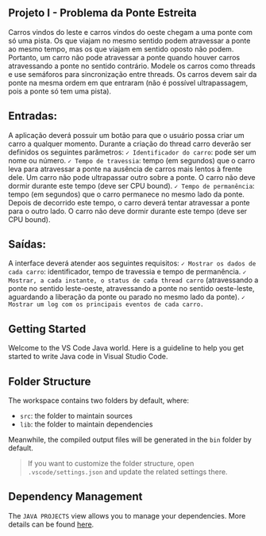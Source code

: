 ## Projeto I - Problema da Ponte Estreita

Carros vindos do leste e carros vindos do oeste chegam a uma ponte com só uma pista. Os
que viajam no mesmo sentido podem atravessar a ponte ao mesmo tempo, mas os que viajam
em sentido oposto não podem. Portanto, um carro não pode atravessar a ponte quando houver
carros atravessando a ponte no sentido contrário. Modele os carros como threads e use
semáforos para sincronização entre threads. Os carros devem sair da ponte na mesma ordem
em que entraram (não é possível ultrapassagem, pois a ponte só tem uma pista).

## Entradas:

A aplicação deverá possuir um botão para que o usuário possa criar um carro a qualquer
momento. Durante a criação do thread carro deverão ser definidos os seguintes parâmetros:
`✓ Identificador do carro`: pode ser um nome ou número.
`✓ Tempo de travessia`: tempo (em segundos) que o carro leva para atravessar a ponte na
ausência de carros mais lentos à frente dele. Um carro não pode ultrapassar outro sobre a
ponte. O carro não deve dormir durante este tempo (deve ser CPU bound).
`✓ Tempo de permanência`: tempo (em segundos) que o carro permanece no mesmo lado
da ponte. Depois de decorrido este tempo, o carro deverá tentar atravessar a ponte para o
outro lado. O carro não deve dormir durante este tempo (deve ser CPU bound).

## Saídas:

A interface deverá atender aos seguintes requisitos:
`✓ Mostrar os dados de cada carro`: identificador, tempo de travessia e tempo de
permanência.
`✓ Mostrar, a cada instante, o status de cada thread carro` (atravessando a ponte no sentido
leste-oeste, atravessando a ponte no sentido oeste-leste, aguardando a liberação da ponte
ou parado no mesmo lado da ponte).
`✓ Mostrar um log com os principais eventos de cada carro.`

## Getting Started

Welcome to the VS Code Java world. Here is a guideline to help you get started to write Java code in Visual Studio Code.

## Folder Structure

The workspace contains two folders by default, where:

- `src`: the folder to maintain sources
- `lib`: the folder to maintain dependencies

Meanwhile, the compiled output files will be generated in the `bin` folder by default.

> If you want to customize the folder structure, open `.vscode/settings.json` and update the related settings there.

## Dependency Management

The `JAVA PROJECTS` view allows you to manage your dependencies. More details can be found [here](https://github.com/microsoft/vscode-java-dependency#manage-dependencies).
